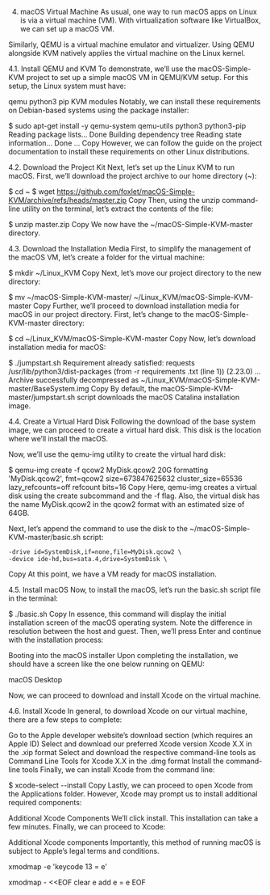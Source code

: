 4. macOS Virtual Machine As usual, one way to run macOS apps on Linux is via a virtual machine (VM). With virtualization software like
   VirtualBox, we can set up a macOS VM.

Similarly, QEMU is a virtual machine emulator and virtualizer. Using QEMU alongside KVM natively applies the virtual machine on the Linux
kernel.

4.1. Install QEMU and KVM To demonstrate, we’ll use the macOS-Simple-KVM project to set up a simple macOS VM in QEMU/KVM setup. For this
setup, the Linux system must have:

qemu python3 pip KVM modules Notably, we can install these requirements on Debian-based systems using the package installer:

$ sudo apt-get install -y qemu-system qemu-utils python3 python3-pip Reading package lists... Done Building dependency tree Reading state
information... Done ... Copy However, we can follow the guide on the project documentation to install these requirements on other Linux
distributions.

4.2. Download the Project Kit Next, let’s set up the Linux KVM to run macOS. First, we’ll download the project archive to our home directory
(~):

$ cd ~ $ wget https://github.com/foxlet/macOS-Simple-KVM/archive/refs/heads/master.zip Copy Then, using the unzip command-line utility on
the terminal, let’s extract the contents of the file:

$ unzip master.zip Copy We now have the ~/macOS-Simple-KVM-master directory.

4.3. Download the Installation Media First, to simplify the management of the macOS VM, let’s create a folder for the virtual machine:

$ mkdir ~/Linux_KVM Copy Next, let’s move our project directory to the new directory:

$ mv ~/macOS-Simple-KVM-master/ ~/Linux_KVM/macOS-Simple-KVM-master Copy Further, we’ll proceed to download installation media for macOS in
our project directory. First, let’s change to the macOS-Simple-KVM-master directory:

$ cd ~/Linux_KVM/macOS-Simple-KVM-master Copy Now, let’s download installation media for macOS:

$ ./jumpstart.sh Requirement already satisfied: requests /usr/lib/python3/dist-packages (from -r requirements .txt (line 1)) (2.23.0) ...
Archive successfully decompressed as ~/Linux_KVM/macOS-Simple-KVM-master/BaseSystem.img Copy By default, the
macOS-Simple-KVM-master/jumpstart.sh script downloads the macOS Catalina installation image.

4.4. Create a Virtual Hard Disk Following the download of the base system image, we can proceed to create a virtual hard disk. This disk is
the location where we’ll install the macOS.

Now, we’ll use the qemu-img utility to create the virtual hard disk:

$ qemu-img create -f qcow2 MyDisk.qcow2 20G formatting 'MyDisk.qcow2', fmt=qcow2 size=673847625632 cluster_size=65536 lazy_refcounts=off
refcount bits=16 Copy Here, qemu-img creates a virtual disk using the create subcommand and the -f flag. Also, the virtual disk has the name
MyDisk.qcow2 in the qcow2 format with an estimated size of 64GB.

Next, let’s append the command to use the disk to the ~/macOS-Simple-KVM-master/basic.sh script:

    -drive id=SystemDisk,if=none,file=MyDisk.qcow2 \
    -device ide-hd,bus=sata.4,drive=SystemDisk \

Copy At this point, we have a VM ready for macOS installation.

4.5. Install macOS Now, to install the macOS, let’s run the basic.sh script file in the terminal:

$ ./basic.sh Copy In essence, this command will display the initial installation screen of the macOS operating system. Note the difference
in resolution between the host and guest. Then, we’ll press Enter and continue with the installation process:

Booting into the macOS installer Upon completing the installation, we should have a screen like the one below running on QEMU:

macOS Desktop

Now, we can proceed to download and install Xcode on the virtual machine.

4.6. Install Xcode In general, to download Xcode on our virtual machine, there are a few steps to complete:

Go to the Apple developer website’s download section (which requires an Apple ID) Select and download our preferred Xcode version Xcode X.X
in the .xip format Select and download the respective command-line tools as Command Line Tools for Xcode X.X in the .dmg format Install the
command-line tools Finally, we can install Xcode from the command line:

$ xcode-select --install Copy Lastly, we can proceed to open Xcode from the Applications folder. However, Xcode may prompt us to install
additional required components:

Additional Xcode Components We’ll click install. This installation can take a few minutes. Finally, we can proceed to Xcode:

Additional Xcode components Importantly, this method of running macOS is subject to Apple’s legal terms and conditions.

xmodmap -e 'keycode 13 = e'

xmodmap - <<EOF clear e add e = e EOF
